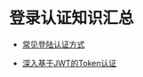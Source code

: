 <!--
 * @Description: 登录认证知识汇总
 * @Date: 2019-08-12 15:31:51
 * @LastEditors: phoebus
 * @LastEditTime: 2019-08-12 16:12:55
 -->
# 登录认证知识汇总

* [常见登陆认证方式](知识笔记/大前端/前端安全/登录认证/常见登陆认证方式.md)

* [深入基于JWT的Token认证](知识笔记/大前端/前端安全/登录认证/深入基于JWT的Token认证.md)
